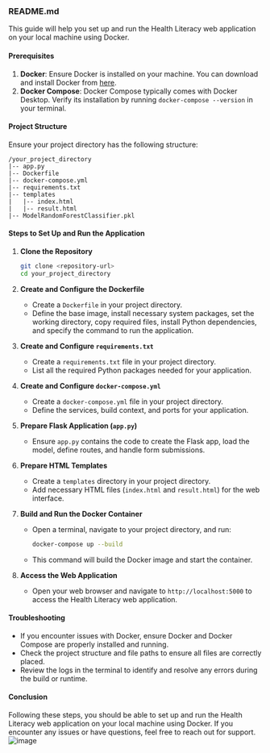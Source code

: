 ### README.md

This guide will help you set up and run the Health Literacy web application on your local machine using Docker.

#### Prerequisites

1. **Docker**: Ensure Docker is installed on your machine. You can download and install Docker from [here](https://www.docker.com/get-started).
2. **Docker Compose**: Docker Compose typically comes with Docker Desktop. Verify its installation by running `docker-compose --version` in your terminal.

#### Project Structure

Ensure your project directory has the following structure:

```
/your_project_directory
|-- app.py
|-- Dockerfile
|-- docker-compose.yml
|-- requirements.txt
|-- templates
|   |-- index.html
|   |-- result.html
|-- ModelRandomForestClassifier.pkl
```

#### Steps to Set Up and Run the Application

1. **Clone the Repository**
   ```bash
   git clone <repository-url>
   cd your_project_directory
   ```

2. **Create and Configure the Dockerfile**
   - Create a `Dockerfile` in your project directory.
   - Define the base image, install necessary system packages, set the working directory, copy required files, install Python dependencies, and specify the command to run the application.

3. **Create and Configure `requirements.txt`**
   - Create a `requirements.txt` file in your project directory.
   - List all the required Python packages needed for your application.

4. **Create and Configure `docker-compose.yml`**
   - Create a `docker-compose.yml` file in your project directory.
   - Define the services, build context, and ports for your application.

5. **Prepare Flask Application (`app.py`)**
   - Ensure `app.py` contains the code to create the Flask app, load the model, define routes, and handle form submissions.

6. **Prepare HTML Templates**
   - Create a `templates` directory in your project directory.
   - Add necessary HTML files (`index.html` and `result.html`) for the web interface.

7. **Build and Run the Docker Container**
   - Open a terminal, navigate to your project directory, and run:
     ```bash
     docker-compose up --build
     ```
   - This command will build the Docker image and start the container.

8. **Access the Web Application**
   - Open your web browser and navigate to `http://localhost:5000` to access the Health Literacy web application.

#### Troubleshooting

- If you encounter issues with Docker, ensure Docker and Docker Compose are properly installed and running.
- Check the project structure and file paths to ensure all files are correctly placed.
- Review the logs in the terminal to identify and resolve any errors during the build or runtime.

#### Conclusion

Following these steps, you should be able to set up and run the Health Literacy web application on your local machine using Docker. If you encounter any issues or have questions, feel free to reach out for support.
![image](https://github.com/user-attachments/assets/1403f335-7964-46d0-bb6b-15c496ff61c3)

